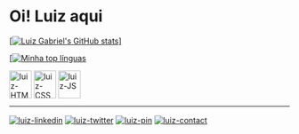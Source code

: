 <h1>Oi! Luiz aqui</h1>
<div>
  <a href="https://github.com/LuizGabrielOp">

  [![Luiz Gabriel's GitHub stats](https://github-readme-stats.vercel.app/api?username=luizgabrielop&theme=merko)]

  [![Minha top línguas](https://github-readme-stats.vercel.app/api/top-langs/?username=luizgabrielop&theme=merko)
  </a>
</div>
<div>
  <img align="center" alt="luiz-HTML" height="50px" width="40px" src="https://cdn.jsdelivr.net/gh/devicons/devicon/icons/html5/html5-plain.svg">
  <img align="center" alt="luiz-CSS" height="50px" width="40px" src="https://cdn.jsdelivr.net/gh/devicons/devicon/icons/css3/css3-plain.svg"> 
  <img align="center" alt="luiz-JS" height="50px" width="40px" src="https://cdn.jsdelivr.net/gh/devicons/devicon/icons/javascript/javascript-plain.svg"> 
</div>
<hr>
<div style="display: inline-block">
  <a href="https://www.linkedin.com/in/luizgabrielortegadiaspaiva-b849a420b/" target="_blank"><img align="center" alt="luiz-linkedin" src="https://img.shields.io/badge/LinkedIn-0077B5?style=for-the-badge&logo=linkedin&logoColor=white"></a>
  <a href="https://twitter.com/usraqua" target="_blank"><img align="center" alt="luiz-twitter" src="https://img.shields.io/badge/Twitter-1DA1F2?style=for-the-badge&logo=twitter&logoColor=white"></a>
  <a href="https://br.pinterest.com/omniscient696/" target="_blank"><img align="center" alt="luiz-pin" src="https://img.shields.io/badge/Pinterest-%23E60023.svg?&style=for-the-badge&logo=Pinterest&logoColor=white"></a>
  <a href="http://api.whatsapp.com/send?phone=5511990034750" target="_blank"><img align="center" alt="luiz-contact" src="https://img.shields.io/badge/WhatsApp-25D366?style=for-the-badge&logo=whatsapp&logoColor=white"></a>
</div>
